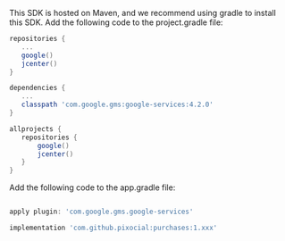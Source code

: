 
 This SDK is hosted on Maven, and we recommend using gradle to install this SDK.
 Add the following code to the project.gradle file:

```gradle
repositories {
   ...
   google()
   jcenter()
}

dependencies {
   ...
   classpath 'com.google.gms:google-services:4.2.0'
}

allprojects {
   repositories {
       google()
       jcenter()
   }
}

```
 
Add the following code to the app.gradle file:

```gradle

apply plugin: 'com.google.gms.google-services'

implementation 'com.github.pixocial:purchases:1.xxx'

```
